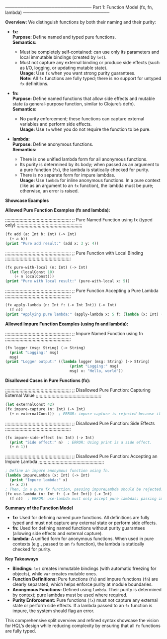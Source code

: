 ──────────────────────────── Part 1: Function Model (fx, fn, lambda)
────────────────────────────

**Overview:** We distinguish functions by both their naming and their purity:

- **fx:**\
  **Purpose:** Define named and typed pure functions.\
  **Semantics:**
  - Must be completely self‑contained: can use only its parameters and local
    immutable bindings (created by `let`).
  - Must not capture any external binding or produce side effects (such as I/O,
    logging, or updating mutable state).\
    **Usage:** Use `fx` when you want strong purity guarantees.\
    **Note:** All `fx` functions are fully typed; there is no support for
    untyped `fx` definitions.

- **fn:**\
  **Purpose:** Define named functions that allow side effects and mutable state
  (a general-purpose function, similar to Clojure’s defn).\
  **Semantics:**
  - No purity enforcement; these functions can capture external variables and
    perform side effects.\
    **Usage:** Use `fn` when you do not require the function to be pure.

- **lambda:**\
  **Purpose:** Define anonymous functions.\
  **Semantics:**
  - There is one unified lambda form for all anonymous functions.
  - Its purity is determined by its body; when passed as an argument to a pure
    function (`fx`), the lambda is statically checked for purity.
  - There is no separate form for impure lambdas.\
    **Usage:** Use `lambda` for inline anonymous functions. In a pure context
    (like as an argument to an `fx` function), the lambda must be pure;
    otherwise, an error is raised.

**Showcase Examples**

**Allowed Pure Function Examples (fx and lambda):**

;;;;;;;;;;;;;;;;;;;;;;;;;;;;;;;;;;;;;;;;;;;;;;;;;; ;; Pure Named Function using
fx (typed only) ;;;;;;;;;;;;;;;;;;;;;;;;;;;;;;;;;;;;;;;;;;;;;;;;;;

```lisp
(fx add (a: Int b: Int) (-> Int)
  (+ a b))
(print "Pure add result:" (add x: 3 y: 4))
```

;;;;;;;;;;;;;;;;;;;;;;;;;;;;;;;;;;;;;;;;;;;;;;;;;; ;; Pure Function with Local
Binding ;;;;;;;;;;;;;;;;;;;;;;;;;;;;;;;;;;;;;;;;;;;;;;;;;;

```lisp
(fx pure-with-local (n: Int) (-> Int)
  (let (localConst 10)
    (+ n localConst)))
(print "Pure with local result:" (pure-with-local x: 5))
```

;;;;;;;;;;;;;;;;;;;;;;;;;;;;;;;;;;;;;;;;;;;;;;;;;; ;; Pure Function Accepting a
Pure Lambda ;;;;;;;;;;;;;;;;;;;;;;;;;;;;;;;;;;;;;;;;;;;;;;;;;;

```lisp
(fx apply-lambda (n: Int f: (-> Int Int)) (-> Int)
  (f n))
(print "Applying pure lambda:" (apply-lambda x: 5 f: (lambda (x: Int) (-> Int) (* x 3))))
```

**Allowed Impure Function Examples (using fn and lambda):**

;;;;;;;;;;;;;;;;;;;;;;;;;;;;;;;;;;;;;;;;;;;;;;;;;; ;; Impure Named Function
using fn ;;;;;;;;;;;;;;;;;;;;;;;;;;;;;;;;;;;;;;;;;;;;;;;;;;

```lisp
(fn logger (msg: String) (-> String)
  (print "Logging:" msg)
  msg)
(print "Logger output:" ((lambda logger (msg: String) (-> String)
                             (print "Logging:" msg)
                             msg) x: "Hello, world"))
```

**Disallowed Cases in Pure Functions (fx):**

;;;;;;;;;;;;;;;;;;;;;;;;;;;;;;;;;;;;;;;;;;;;;;;;;; ;; Disallowed Pure Function:
Capturing External Value ;;;;;;;;;;;;;;;;;;;;;;;;;;;;;;;;;;;;;;;;;;;;;;;;;;

```lisp
(let externalConst 42)
(fx impure-capture (n: Int) (-> Int)
  (+ n externalConst))  ; ERROR: impure-capture is rejected because it captures externalConst.
```

;;;;;;;;;;;;;;;;;;;;;;;;;;;;;;;;;;;;;;;;;;;;;;;;;; ;; Disallowed Pure Function:
Side Effects ;;;;;;;;;;;;;;;;;;;;;;;;;;;;;;;;;;;;;;;;;;;;;;;;;;

```lisp
(fx impure-side-effect (n: Int) (-> Int)
  (print "Side effect:" n)  ; ERROR: Using print is a side effect.
  (+ n 1))
```

;;;;;;;;;;;;;;;;;;;;;;;;;;;;;;;;;;;;;;;;;;;;;;;;;; ;; Disallowed Pure Function:
Accepting an Impure Lambda ;;;;;;;;;;;;;;;;;;;;;;;;;;;;;;;;;;;;;;;;;;;;;;;;;;

```lisp
; Define an impure anonymous function using fn.
(lambda impureLambda (x: Int) (-> Int)
  (print "Impure lambda:" x)
  (+ x 2))
; Then, in a pure fx function, passing impureLambda should be rejected:
(fx use-lambda (n: Int f: (-> Int Int)) (-> Int)
  (f n))  ; ERROR: use-lambda must only accept pure lambdas; passing impureLambda violates purity.
```

**Summary of the Function Model**

- **fx:** Used for defining named pure functions. All definitions are fully
  typed and must not capture any external state or perform side effects.
- **fn:** Used for defining named functions without purity guarantees (allowing
  side effects and external capture).
- **lambda:** A unified form for anonymous functions. When used in pure contexts
  (e.g., passed to an `fx` function), the lambda is statically checked for
  purity.

**Key Takeaways**

- **Bindings:** `let` creates immutable bindings (with automatic freezing for
  objects), while `var` creates mutable ones.
- **Function Definitions:** Pure functions (`fx`) and impure functions (`fn`)
  are clearly separated, which helps enforce purity at module boundaries.
- **Anonymous Functions:** Defined using `lambda`. Their purity is determined by
  context; pure lambdas must be used where required.
- **Purity Enforcement:** Pure functions (`fx`) must not capture any external
  state or perform side effects. If a lambda passed to an `fx` function is
  impure, the system should flag an error.

This comprehensive split overview and refined syntax showcase the vision for
HQL’s design while reducing complexity by ensuring that all `fx` functions are
fully typed.
